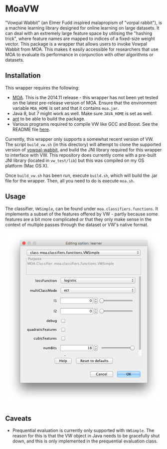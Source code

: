 # MoaVW

"Vowpal Wabbit" (an Elmer Fudd inspired malapropism of "vorpal rabbit"), is a machine learning library designed for online 
learning on large datasets. It can deal with an extremely large feature space by utilising the "hashing trick", where feature
names are mapped to indices of a fixed-size weight vector. This package is a wrapper that allows users to invoke Vowpal Wabbit
from MOA. This makes it easily accessible for researchers that use MOA to evaluate its performance in conjunction with other
algorithms or datasets.

## Installation

This wrapper requires the following:
* [MOA](http://sourceforge.net/projects/moa-datastream/files/MOA/2014%20November/moa-release-2014%20.11.zip/download).
  This is the 2014.11 release - this wrapper has not been yet tested on the latest pre-release version of MOA.
  Ensure that the environment variable `MOA_HOME` is set and that it contains `moa.jar`.
* Java 8, but 7 might work as well. Make sure `JAVA_HOME` is set as well.
* [ant](http://ant.apache.org/) to be able to build the package.
* Various programs required to compile VW like GCC and Boost. See the README file [here](https://github.com/JohnLangford/vowpal_wabbit).
  

Currently, this wrapper only supports a somewhat recent version of VW. The script `build_vw.sh` (in this directory) will attempt
to clone the supported version of [vowpal-wabbit](https://github.com/JohnLangford/vowpal_wabbit), and build the JNI library
required for this wrapper to interface with VW. This repository does currently come with a pre-built JNI library
(located in `vw_test/lib`) but this was compiled on my OS platform (Mac OS X).

Once `build_vw.sh` has been run, execute `build.sh`, which will build the .jar file for the wrapper. Then, all you need to do
is execute `moa.sh`.

## Usage

The classifier, `VWSimple`, can be found under `moa.classifiers.functions`. It implements a subset of the features offered by
VW - partly because some features are a bit more complicated or that they only make sense in the context of multiple passes
through the dataset or VW's native format.

![](https://raw.githubusercontent.com/chrispy645/moa-vw/master/images/gui.png)

## Caveats

* Prequential evaluation is currently only supported with `VWSimple`. The reason for this is that the VW object in Java needs
to be gracefully shut down, and this is only implemented in the prequential evaluation class.
